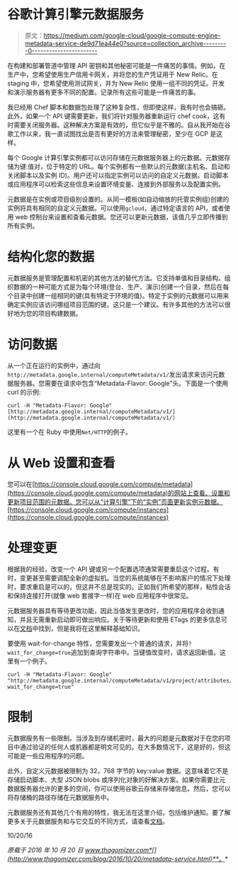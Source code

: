 # 谷歌计算引擎元数据服务

> 原文：<https://medium.com/google-cloud/google-compute-engine-metadata-service-de9d71ea44e0?source=collection_archive---------0----------------------->

在构建和部署管道中管理 API 密钥和其他秘密可能是一件痛苦的事情。例如，在生产中，您希望使用生产信用卡网关，并将您的生产凭证用于 New Relic。在 staging 中，您希望使用测试网关，并为 New Relic 使用一组不同的凭证。开发和演示服务器有更多不同的配置。记录所有这些可能是一件痛苦的事。

我已经用 Chef 脚本和数据包处理了这种复杂性，但即使这样，我有时也会搞砸。此外，如果一个 API 键需要更新，我们将针对服务器重新运行 chef cook，这有时需要关闭服务器。这种解决方案是有效的，但它似乎是不雅的。自从我开始在谷歌工作以来，我一直试图找出是否有更好的方法来管理秘密，至少在 GCP 是这样。

每个 Google 计算引擎实例都可以访问存储在元数据服务器上的元数据。元数据存储为键:值对，位于特定的 URL。每个实例都有一些默认的元数据(主机名、启动和关闭脚本以及实例 ID)。用户还可以指定实例可以访问的自定义元数据。启动脚本或应用程序可以检索这些信息来设置环境变量、连接到外部服务以及配置实例。

元数据是在实例或项目级别设置的。从同一模板(如自动缩放的托管实例组)创建的实例将具有相同的自定义元数据。可以使用`gcloud`，通过特定语言的 API，或者使用 web 控制台来设置和查看元数据。您还可以更新元数据，该值几乎立即传播到所有实例。

# 结构化您的数据

元数据服务是管理配置和机密的其他方法的替代方法。它支持单值和目录结构。组织数据的一种可能方式是为每个环境(登台、生产、演示)创建一个目录，然后在每个目录中创建一组相同的键(具有特定于环境的值)。特定于实例的元数据可以用来确定实例应该访问哪组项目范围的键。这只是一个建议。有许多其他的方法可以很好地为您的项目构建数据。

# 访问数据

从一个正在运行的实例中，通过向`http://metadata.google.internal/computeMetadata/v1/`发出请求来访问元数据服务器。您需要在请求中包含“Metadata-Flavor: Google”头。下面是一个使用 curl 的示例:

```
curl -H "Metadata-Flavor: Google" [http://metadata.google.internal/computeMetadata/v1/](http://metadata.google.internal/computeMetadata/v1/)
```

这里有一个在 Ruby 中使用`Net/HTTP`的例子。

# 从 Web 设置和查看

您可以在[https://console.cloud.google.com/compute/metadata](https://console.cloud.google.com/compute/metadata)的网站上查看、设置和更新项目范围的元数据。您可以从“计算引擎”下的“实例”页面更新实例元数据。[https://console.cloud.google.com/compute/instances](https://console.cloud.google.com/compute/instances)

# 处理变更

根据我的经验，改变一个 API 键或另一个配置选项通常需要重启这个过程。有时，变更甚至需要调配全新的虚拟机。当您的系统能够在不影响客户的情况下处理时，要求重启是可以的，但这并不总是现实的。正如我们所希望的那样，粘性会话和保持连接打开(就像 web 套接字一样)在 web 应用程序中很常见。

元数据服务器具有等待更改功能，因此当值发生更改时，您的应用程序会收到通知，并且无需重新启动即可做出响应。关于等待更新和使用 ETags 的更多信息可以在[文档](https://cloud.google.com/compute/docs/storing-retrieving-metadata?hl=en_US&_ga=1.112327874.711715654.1473891887#waitforchange)中找到，但是我将在这里解释基础知识。

要使用 wait-for-change 特性，您需要发出一个普通的请求，并将`?wait_for_change=true`追加到查询字符串中。当键值改变时，请求返回新值。这里有一个例子。

```
curl -H "Metadata-Flavor: Google" "http://metadata.google.internal/computeMetadata/v1/project/attributes/my_key?wait_for_change=true"
```

# 限制

元数据服务有一些限制。当涉及到存储机密时，最大的问题是元数据对于在您的项目中通过验证的任何人或机器都是明文可见的。在大多数情况下，这是好的，但这可能是一些应用程序的问题。

此外，自定义元数据被限制为 32，768 字节的 key:value 数据。这意味着它不是存储启动脚本、大型 JSON blobs 或序列化对象的好解决方案。如果你需要比元数据服务器允许的更多的空间，你可以使用谷歌云存储来存储信息。然后，您可以将存储桶的路径存储在元数据服务中。

元数据服务还有其他几个有用的特性，我无法在这里介绍，包括维护通知。要了解更多关于元数据服务和与它交互的不同方式，请查看[文档](https://cloud.google.com/compute/docs/storing-retrieving-metadata)。

10/20/16

*原载于 2016 年 10 月 20 日 www.thagomizer.com*[](http://www.thagomizer.com/blog/2016/10/20/metadata-service.html)**。**